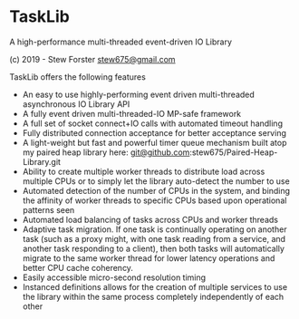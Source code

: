 # TaskLib
A high-performance multi-threaded event-driven IO Library

(c) 2019 - Stew Forster <stew675@gmail.com>

TaskLib offers the following features
- An easy to use highly-performing event driven multi-threaded asynchronous IO Library API
- A fully event driven multi-threaded-IO MP-safe framework
- A full set of socket connect+IO calls with automated timeout handling
- Fully distributed connection acceptance for better acceptance serving
- A light-weight but fast and powerful timer queue mechanism built atop my paired heap
  library here: git@github.com:stew675/Paired-Heap-Library.git
- Ability to create multiple worker threads to distribute load across multiple CPUs or
  to simply let the library auto-detect the number to use
- Automated detection of the number of CPUs in the system, and binding the affinity of
  worker threads to specific CPUs based upon operational patterns seen
- Automated load balancing of tasks across CPUs and worker threads
- Adaptive task migration.  If one task is continually operating on another task (such
  as a proxy might, with one task reading from a service, and another task responding
  to a client), then both tasks will automatically migrate to the same worker thread
  for lower latency operations and better CPU cache coherency.
- Easily accessible micro-second resolution timing
- Instanced definitions allows for the creation of multiple services to use the
  library within the same process completely independently of each other
